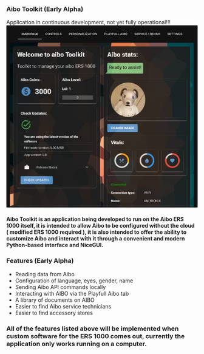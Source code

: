 ### Aibo Toolkit (Early Alpha)

Application in continuous development, not yet fully operational!!!
![](https://github.com/ers-laboratories/Aibo-Toolkit/blob/main/images/app.png?raw=true)

#### Aibo Toolkit is an application being developed to run on the Aibo ERS 1000 itself, it is intended to allow Aibo to be configured without the cloud ( modified ERS 1000 required ), it is also intended to offer the ability to customize Aibo and interact with it through a convenient and modern Python-based interface and NiceGUI.

### Features (Early Alpha)
- Reading data from Aibo
- Configuration of language, eyes, gender, name 
- Sending Aibo API commands locally
- Interacting with AIBO via the Playfull Aibo tab
- A library of documents on AIBO
- Easier to find Aibo service technicians
- Easier to find accessory stores

### All of the features listed above will be implemented when custom software for the ERS 1000 comes out, currently the application only works running on a computer.
